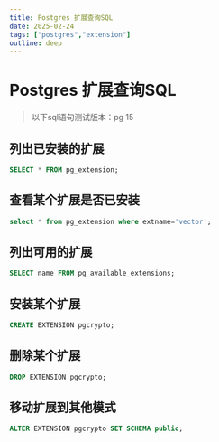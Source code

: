 ```yaml
---
title: Postgres 扩展查询SQL
date: 2025-02-24
tags: ["postgres","extension"]
outline: deep
---
```


# Postgres 扩展查询SQL

<PostMeta />

> 以下sql语句测试版本：pg 15

## 列出已安装的扩展

```sql
SELECT * FROM pg_extension;
```
## 查看某个扩展是否已安装

```sql
select * from pg_extension where extname='vector';
```

##  列出可用的扩展

```sql
SELECT name FROM pg_available_extensions;
```

## 安装某个扩展

```sql
CREATE EXTENSION pgcrypto;
```

## 删除某个扩展

```sql
DROP EXTENSION pgcrypto;
```

## 移动扩展到其他模式

```sql
ALTER EXTENSION pgcrypto SET SCHEMA public;
```


<PostNav />
